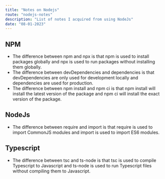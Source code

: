 ```yaml
---
title: "Notes on Nodejs"
route: "nodejs-notes"
description: "List of notes I acquired from using NodeJs"
date: "08-01-2023"
---
```


## NPM
- The difference between npm and npx is that npm is used to install packages globally and npx is used to run packages without installing them globally.
- The difference between devDependencies and dependencies is that devDependencies are only used for development locally and dependencies are used for production.
- The difference between npm install and npm ci is that npm install will install the latest version of the package and npm ci will install the exact version of the package.

## NodeJs
- The difference between require and import is that require is used to import CommonJS modules and import is used to import ES6 modules.

## Typescript
- The difference between tsc and ts-node is that tsc is used to compile Typescript to Javascript and ts-node is used to run Typescript files without compiling them to Javascript.
